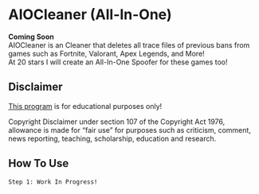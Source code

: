 # AIOCleaner (All-In-One)
**Coming Soon**  
AIOCleaner is an Cleaner that deletes all trace files of previous bans from games such as Fortnite, Valorant, Apex Legends, and More!  
At 20 stars I will create an All-In-One Spoofer for these games too!

## Disclaimer
[This program](https://github.com/NotSlater/AIOCleaner) is for educational purposes only!

Copyright Disclaimer under section 107 of the Copyright Act 1976, allowance is made for “fair use” for purposes such as criticism, comment, news reporting, teaching, scholarship, education and research.

## How To Use

```
Step 1: Work In Progress!
```
